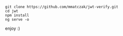 ```
git clone https://github.com/mmatczak/jwt-verify.git
cd jwt
npm install
ng serve -o
```
enjoy :)
